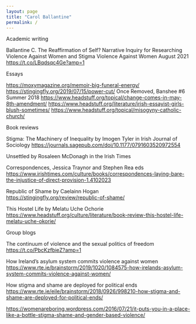 ```yaml
---
layout: page
title: "Carol Ballantine"
permalink: /
---
```



Academic writing 

Ballantine C. The Reaffirmation of Self? Narrative Inquiry for Researching Violence Against Women and Stigma Violence Against Women August 2021 
https://t.co/LBqdsqc4Ge?amp=1 

Essays

https://moxymagazine.org/memoir-big-funeral-energy/
https://stingingfly.org/2019/07/15/power-cut/
Once Removed, Banshee #6 Summer 2018
https://www.headstuff.org/topical/change-comes-in-may-8th-amendment/
https://www.headstuff.org/literature/irish-essayist-girls-blush-sometimes/
https://www.headstuff.org/topical/misogyny-catholic-church/

Book reviews 

Stigma: The Machinery of Inequality by Imogen Tyler in Irish Journal of Sociology https://journals.sagepub.com/doi/10.1177/0791603520972554

Unsettled by Rosaleen McDonagh in the Irish Times 

Correspondences, Jessica Traynor and Stephen Rea eds  https://www.irishtimes.com/culture/books/correspondences-laying-bare-the-injustice-of-direct-provision-1.4102023

Republic of Shame by Caelainn Hogan https://stingingfly.org/review/republic-of-shame/

This Hostel Life by Melatu Uche Ochorie https://www.headstuff.org/culture/literature/book-review-this-hostel-life-melatu-uche-okorie/ 

Group blogs 

The continuum of violence and the sexual politics of freedom https://t.co/PbcKzfbieZ?amp=1

How Ireland’s asylum system commits violence against women https://www.rte.ie/brainstorm/2019/1020/1084575-how-irelands-asylum-system-commits-violence-against-women/ 

How stigma and shame are deployed for political ends https://www.rte.ie/eile/brainstorm/2018/0926/998210-how-stigma-and-shame-are-deployed-for-political-ends/ 

https://womenareboring.wordpress.com/2016/07/21/it-puts-you-in-a-place-like-a-bottle-stigma-shame-and-gender-based-violence/ 
